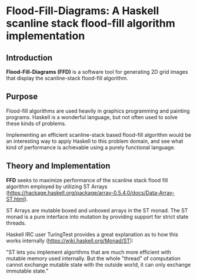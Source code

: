 # Flood-Fill-Diagrams:  A Haskell scanline stack flood-fill algorithm implementation

## Introduction

**Flood-Fill-Diagrams (FFD)** is a software tool for generating 2D grid images that display the scanline-stack flood-fill algorithm.

## Purpose

Flood-fill algorithms are used heavily in graphics programming and painting programs.  Haskell is a wonderful language, but not often used to solve these kinds of problems.

Implementing an efficient scanline-stack based flood-fill algorithm would be an interesting way to apply Haskell to this problem domain, and see what kind of performance is achievable using a purely functional language.

## Theory and Implementation

**FFD** seeks to maximize performance of the scanline stack flood fill algorithm employed by utilizing ST Arrays (https://hackage.haskell.org/package/array-0.5.4.0/docs/Data-Array-ST.html).

ST Arrays are mutable boxed and unboxed arrays in the ST monad.  The ST monad is a pure interface into mutation by providing support for strict state threads.

Haskell IRC user TuringTest provides a great explanation as to how this works internally (https://wiki.haskell.org/Monad/ST):

"ST lets you implement algorithms that are much more efficient with mutable memory used internally. But the whole "thread" of computation cannot exchange mutable state with the outside world, it can only exchange immutable state."

